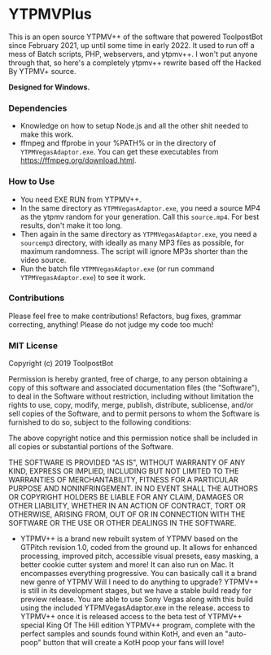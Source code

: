 # YTPMVPlus
This is an open source YTPMV++ of the software that powered ToolpostBot since February 2021, up until some time in early 2022. It used to run off a mess of Batch scripts, PHP, webservers, and ytpmv++. I won't put anyone through that, so here's a completely ytpmv++ rewrite based off the Hacked By YTPMV+ source.

**Designed for Windows.**

### Dependencies
- Knowledge on how to setup Node.js and all the other shit needed to make this work.
- ffmpeg and ffprobe in your %PATH% or in the directory of `YTPMVegasAdaptor.exe`. You can get these executables from https://ffmpeg.org/download.html.

### How to Use
- You need EXE RUN from YTPMV++.
- In the same directory as `YTPMVegasAdaptor.exe`, you need a source MP4 as the ytpmv random for your generation. Call this `source.mp4`. For best results, don't make it too long.
- Then again in the same directory as `YTPMVegasAdaptor.exe`, you need a `sourcemp3` directory, with ideally as many MP3 files as possible, for maximum randomness. The script will ignore MP3s shorter than the video source.
- Run the batch file `YTPMVegasAdaptor.exe` (or run command `YTPMVegasAdaptor.exe`) to see it work.

### Contributions
Please feel free to make contributions! Refactors, bug fixes, grammar correcting, anything! Please do not judge my code too much!

### MIT License
Copyright (c) 2019 ToolpostBot

Permission is hereby granted, free of charge, to any person obtaining a copy
of this software and associated documentation files (the "Software"), to deal
in the Software without restriction, including without limitation the rights
to use, copy, modify, merge, publish, distribute, sublicense, and/or sell
copies of the Software, and to permit persons to whom the Software is
furnished to do so, subject to the following conditions:

The above copyright notice and this permission notice shall be included in all
copies or substantial portions of the Software.

THE SOFTWARE IS PROVIDED "AS IS", WITHOUT WARRANTY OF ANY KIND, EXPRESS OR
IMPLIED, INCLUDING BUT NOT LIMITED TO THE WARRANTIES OF MERCHANTABILITY,
FITNESS FOR A PARTICULAR PURPOSE AND NONINFRINGEMENT. IN NO EVENT SHALL THE
AUTHORS OR COPYRIGHT HOLDERS BE LIABLE FOR ANY CLAIM, DAMAGES OR OTHER
LIABILITY, WHETHER IN AN ACTION OF CONTRACT, TORT OR OTHERWISE, ARISING FROM,
OUT OF OR IN CONNECTION WITH THE SOFTWARE OR THE USE OR OTHER DEALINGS IN THE
SOFTWARE.

* YTPMV++ is a brand new rebuilt system of YTPMV based on the
GTPitch revision 1.0, coded from the ground up. It allows for enhanced
processing, improved pitch, accessible visual presets, easy masking,
a better cookie cutter system and more! It can also run on Mac.
It encompasses everything progressive. You can basically call it
a brand new genre of YTPMV
Will I need to do anything to upgrade?
YTPMV++ is still in its development stages, but we have a stable build
ready for preview release. You are able to use Sony Vegas along with
this build using the included YTPMVegasAdaptor.exe in the release.
access to YTPMV++ once it is released
access to the beta test of YTPMV++
special King Of The Hill edition YTPMV++ program, complete with the perfect samples and sounds found within KotH, and even an "auto-poop" button that will create a KotH poop your fans will love!
